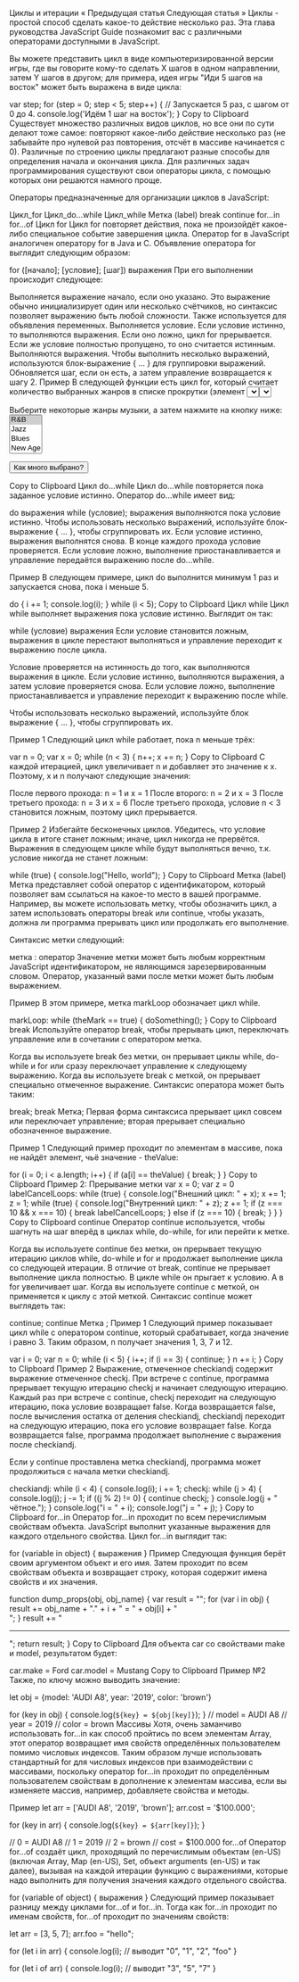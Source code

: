 Циклы и итерации
« Предыдущая статья
Следующая статья »
Циклы - простой способ сделать какое-то действие несколько раз. Эта глава руководства JavaScript Guide познакомит вас с различными операторами доступными в JavaScript.

Вы можете представить цикл в виде компьютеризированной версии игры, где вы говорите кому-то сделать X шагов в одном направлении, затем Y шагов в другом; для примера, идея игры "Иди 5 шагов на восток" может быть выражена в виде цикла:

var step;
for (step = 0; step < 5; step++) {
// Запускается 5 раз, с шагом от 0 до 4.
console.log('Идём 1 шаг на восток');
}
Copy to Clipboard
Существует множество различных видов циклов, но все они по сути делают тоже самое: повторяют какое-либо действие несколько раз (не забывайте про нулевой раз повторения, отсчёт в массиве начинается с 0). Различные по строению циклы предлагают разные способы для определения начала и окончания цикла. Для различных задач программирования существуют свои операторы цикла, с помощью которых они решаются намного проще.

Операторы предназначенные для организации циклов в JavaScript:

Цикл_for
Цикл_do...while
Цикл_while
Метка (label)
break
continue
for...in
for...of
Цикл for
Цикл for повторяет действия, пока не произойдёт какое-либо специальное событие завершения цикла. Оператор for в JavaScript аналогичен оператору for в Java и C. Объявление оператора for выглядит следующим образом:

for ([начало]; [условие]; [шаг]) выражения
При его выполнении происходит следующее:

Выполняется выражение начало, если оно указано. Это выражение обычно инициализирует один или несколько счётчиков, но синтаксис позволяет выражению быть любой сложности. Также используется для объявления переменных.
Выполняется условие. Если условие истинно, то выполняются выражения. Если оно ложно, цикл for прерывается. Если же условие полностью пропущено, то оно считается истинным.
Выполняются выражения. Чтобы выполнить несколько выражений, используются блок-выражение { ... } для группировки выражений.
Обновляется шаг, если он есть, а затем управление возвращается к шагу 2.
Пример
В следующей функции есть цикл for, который считает количество выбранных жанров в списке прокрутки (элемент <select>, который позволяет выбрать несколько элементов). Цикл for объявляет переменную i и задаёт ей значение 0. Также он проверяет, что i меньше количества элементов в элементе <select>, выполняет оператор if и увеличивает i на один после каждого прохода цикла.

<form name="selectForm">
  <p>
    <label for="musicTypes">Выберите некоторые жанры музыки, а затем нажмите на кнопку ниже:</label>
    <select id="musicTypes" name="musicTypes" multiple="multiple">
      <option selected="selected">R&B</option>
      <option>Jazz</option>
      <option>Blues</option>
      <option>New Age</option>
      <option>Classical</option>
      <option>Opera</option>
    </select>
  </p>
  <p><input id="btn" type="button" value="Как много выбрано?" /></p>
</form>

<script>
function howMany(selectObject) {
  var numberSelected = 0;
  for (var i = 0; i < selectObject.options.length; i++) {
    if (selectObject.options[i].selected) {
      numberSelected++;
    }
  }
  return numberSelected;
}

var btn = document.getElementById("btn");
btn.addEventListener("click", function(){
  alert('Выбрано элементов: ' + howMany(document.selectForm.musicTypes))
});
</script>

Copy to Clipboard
Цикл do...while
Цикл do...while повторяется пока заданное условие истинно. Оператор do...while имеет вид:

do
выражения
while (условие);
выражения выполняются пока условие истинно. Чтобы использовать несколько выражений, используйте блок-выражение { ... }, чтобы сгруппировать их. Если условие истинно, выражения выполнятся снова. В конце каждого прохода условие проверяется. Если условие ложно, выполнение приостанавливается и управление передаётся выражению после do...while.

Пример
В следующем примере, цикл do выполнится минимум 1 раз и запускается снова, пока i меньше 5.

do {
i += 1;
console.log(i);
} while (i < 5);
Copy to Clipboard
Цикл while
Цикл while выполняет выражения пока условие истинно. Выглядит он так:

while (условие)
выражения
Если условие становится ложным, выражения в цикле перестают выполняться и управление переходит к выражению после цикла.

Условие проверяется на истинность до того, как выполняются выражения в цикле. Если условие истинно, выполняются выражения, а затем условие проверяется снова. Если условие ложно, выполнение приостанавливается и управление переходит к выражению после while.

Чтобы использовать несколько выражений, используйте блок выражение { ... }, чтобы сгруппировать их.

Пример 1
Следующий цикл while работает, пока n меньше трёх:

var n = 0;
var x = 0;
while (n < 3) {
n++;
x += n;
}
Copy to Clipboard
С каждой итерацией, цикл увеличивает n и добавляет это значение к x. Поэтому, x и n получают следующие значения:

После первого прохода: n = 1 и x = 1
После второго: n = 2 и x = 3
После третьего прохода: n = 3 и x = 6
После третьего прохода, условие n < 3 становится ложным, поэтому цикл прерывается.

Пример 2
Избегайте бесконечных циклов. Убедитесь, что условие цикла в итоге станет ложным; иначе, цикл никогда не прервётся. Выражения в следующем цикле while будут выполняться вечно, т.к. условие никогда не станет ложным:

while (true) {
console.log("Hello, world");
}
Copy to Clipboard
Метка (label)
Метка представляет собой оператор с идентификатором, который позволяет вам ссылаться на какое-то место в вашей программе. Например, вы можете использовать метку, чтобы обозначить цикл, а затем использовать операторы break или continue, чтобы указать, должна ли программа прерывать цикл или продолжать его выполнение.

Синтаксис метки следующий:

метка :
оператор
Значение метки может быть любым корректным JavaScript идентификатором, не являющимся зарезервированным словом. Оператор, указанный вами после метки может быть любым выражением.

Пример
В этом примере, метка markLoop обозначает цикл while.

markLoop:
while (theMark == true) {
doSomething();
}
Copy to Clipboard
break
Используйте оператор break, чтобы прерывать цикл, переключать управление или в сочетании с оператором метка.

Когда вы используете break без метки, он прерывает циклы while, do-while и for или сразу переключает управление к следующему выражению.
Когда вы используете break с меткой, он прерывает специально отмеченное выражение.
Синтаксис оператора может быть таким:

break;
break Метка;
Первая форма синтаксиса прерывает цикл совсем или переключает управление; вторая прерывает специально обозначенное выражение.

Пример 1
Следующий пример проходит по элементам в массиве, пока не найдёт элемент, чьё значение - theValue:

for (i = 0; i < a.length; i++) {
if (a[i] == theValue) {
break;
}
}
Copy to Clipboard
Пример 2: Прерывание метки
var x = 0;
var z = 0
labelCancelLoops: while (true) {
console.log("Внешний цикл: " + x);
x += 1;
z = 1;
while (true) {
console.log("Внутренний цикл: " + z);
z += 1;
if (z === 10 && x === 10) {
break labelCancelLoops;
} else if (z === 10) {
break;
}
}
}
Copy to Clipboard
continue
Оператор continue используется, чтобы шагнуть на шаг вперёд в циклах while, do-while, for или перейти к метке.

Когда вы используете continue без метки, он прерывает текущую итерацию циклов while, do-while и for и продолжает выполнение цикла со следующей итерации. В отличие от break, continue не прерывает выполнение цикла полностью. В цикле while он прыгает к условию. А в for увеличивает шаг.
Когда вы используете continue с меткой, он применяется к циклу с этой меткой.
Синтаксис continue может выглядеть так:

continue;
continue Метка ;
Пример 1
Следующий пример показывает цикл while с оператором continue, который срабатывает, когда значение i равно 3. Таким образом, n получает значения 1, 3, 7 и 12.

var i = 0;
var n = 0;
while (i < 5) {
i++;
if (i == 3) {
continue;
}
n += i;
}
Copy to Clipboard
Пример 2
Выражение, отмеченное checkiandj содержит выражение отмеченное checkj. При встрече с continue, программа прерывает текущую итерацию checkj и начинает следующую итерацию. Каждый раз при встрече с continue, checkj переходит на следующую итерацию, пока условие возвращает false. Когда возвращается false, после вычисления остатка от деления checkiandj, checkiandj переходит на следующую итерацию, пока его условие возвращает false. Когда возвращается false, программа продолжает выполнение с выражения после checkiandj.

Если у continue проставлена метка checkiandj, программа может продолжиться с начала метки checkiandj.

checkiandj:
while (i < 4) {
console.log(i);
i += 1;
checkj:
while (j > 4) {
console.log(j);
j -= 1;
if ((j % 2) != 0) {
continue checkj;
}
console.log(j + " чётное.");
}
console.log("i = " + i);
console.log("j = " + j);
}
Copy to Clipboard
for...in
Оператор for...in проходит по всем перечислимым свойствам объекта. JavaScript выполнит указанные выражения для каждого отдельного свойства. Цикл for...in выглядит так:

for (variable in object) {
выражения
}
Пример
Следующая функция берёт своим аргументом объект и его имя. Затем проходит по всем свойствам объекта и возвращает строку, которая содержит имена свойств и их значения.

function dump_props(obj, obj_name) {
var result = "";
for (var i in obj) {
result += obj_name + "." + i + " = " + obj[i] + "<br>";
}
result += "<hr>";
return result;
}
Copy to Clipboard
Для объекта car со свойствами make и model, результатом будет:

car.make = Ford
car.model = Mustang
Copy to Clipboard
Пример №2
Также, по ключу можно выводить значение:

let obj = {model: 'AUDI A8', year: '2019', color: 'brown'}

for (key in obj) {
console.log(`${key} = ${obj[key]}`);
}
// model = AUDI A8
// year = 2019
// color = brown
Массивы
Хотя, очень заманчиво использовать for...in как способ пройтись по всем элементам Array, этот оператор возвращает имя свойств определённых пользователем помимо числовых индексов. Таким образом лучше использовать стандартный for для числовых индексов при взаимодействии с массивами, поскольку оператор for...in проходит по определённым пользователем свойствам в дополнение к элементам массива, если вы изменяете массив, например, добавляете свойства и методы.

Пример
let arr = ['AUDI A8', '2019', 'brown'];
arr.cost = '$100.000';

for (key in arr) {
console.log(`${key} = ${arr[key]}`);
}

// 0 = AUDI A8
// 1 = 2019
// 2 = brown
// cost = $100.000
for...of
Оператор for...of создаёт цикл, проходящий по перечислимым объектам (en-US) (включая Array, Map (en-US), Set, объект arguments (en-US) и так далее), вызывая на каждой итерации функцию с выражениями, которые надо выполнить для получения значения каждого отдельного свойства.

for (variable of object) {
выражения
}
Следующий пример показывает разницу между циклами for...of и for...in. Тогда как for...in проходит по именам свойств, for...of проходит по значениям свойств:

let arr = [3, 5, 7];
arr.foo = "hello";

for (let i in arr) {
console.log(i); // выводит "0", "1", "2", "foo"
}

for (let i of arr) {
console.log(i); // выводит "3", "5", "7"
}
